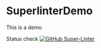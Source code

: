 # SuperlinterDemo
This is a demo

Status check 
[![GitHub Super-Linter](https://github.com/erickdanramirez/SuperlinterDemo/actions/workflows/Lint%20Code%20Base/badge.svg)](https://github.com/erickdanramirez/SuperlinterDemo/actions/workflows/bvt.yml)
